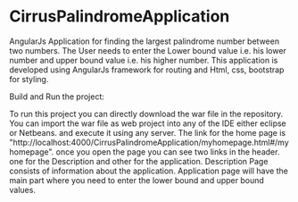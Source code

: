 # CirrusPalindromeApplication
AngularJs Application for finding the largest palindrome number between two numbers.
The User needs to enter the Lower bound value i.e. his lower number and upper bound value   i.e. his higher number.
This application is developed using AngularJs framework for routing and Html, css, bootstrap for styling.

Build and Run the project:

To run this project you can directly download the war file in the repository. 
You can import the war file as web project into any of the IDE either eclipse or Netbeans. and execute it using any server.
The link for the home page is "http://localhost:4000/CirrusPalindromeApplication/myhomepage.html#/myhomepage".
once you open the page you can see two links in the header. one for the Description and other for the application.
Description Page consists of information about the application. Application page will have the 
main part where you need to enter the lower bound and upper bound values.
